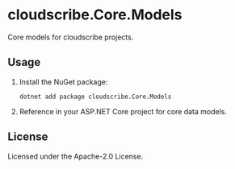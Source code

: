 # cloudscribe.Core.Models

Core models for cloudscribe projects.

## Usage

1. Install the NuGet package:
   ```shell
   dotnet add package cloudscribe.Core.Models
   ```
2. Reference in your ASP.NET Core project for core data models.

## License

Licensed under the Apache-2.0 License.
